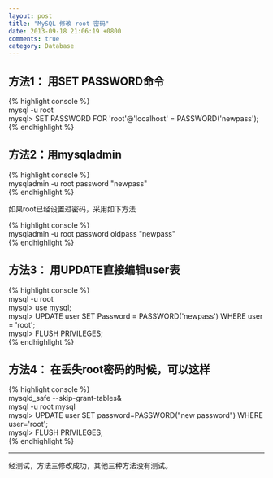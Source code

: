 ```yaml
---
layout: post
title: "MySQL 修改 root 密码"
date: 2013-09-18 21:06:19 +0800
comments: true
category: Database
---
```

## 方法1： 用SET PASSWORD命令 ##
{% highlight console %}   
mysql -u root  
mysql> SET PASSWORD FOR 'root'@'localhost' = PASSWORD('newpass');  
{% endhighlight %}
<!--more-->
## 方法2：用mysqladmin ##
{% highlight console %}   
mysqladmin -u root password "newpass"  
{% endhighlight %}  

如果root已经设置过密码，采用如下方法  

{% highlight console %}   
mysqladmin -u root password oldpass "newpass"  
{% endhighlight %}

## 方法3： 用UPDATE直接编辑user表 ##
{% highlight console %}   
mysql -u root  
mysql> use mysql;  
mysql> UPDATE user SET Password = PASSWORD('newpass') WHERE user = 'root';  
mysql> FLUSH PRIVILEGES;    
{% endhighlight %}  

## 方法4： 在丢失root密码的时候，可以这样 ##
{% highlight console %}   
mysqld_safe --skip-grant-tables&  
mysql -u root mysql  
mysql> UPDATE user SET password=PASSWORD("new password") WHERE user='root';  
mysql> FLUSH PRIVILEGES;    
{% endhighlight %}  

---------------------------------------

经测试，方法三修改成功，其他三种方法没有测试。
